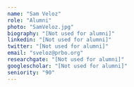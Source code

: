 ```yaml
---
name: "Sam Veloz"
role: "Alumni"
photo: "SamVeloz.jpg"
biography: "[Not used for alumni]"
linkedin: "[Not used for alumni]"
twitter: "[Not used for alumni]"
email: "sveloz@prbo.org"
researchgate: "[Not used for alumni]"
googlescholar: "[Not used for alumni]"
seniority: "90"
---
```


